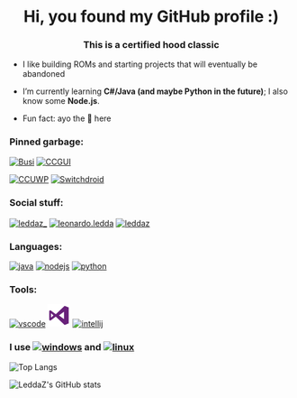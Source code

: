 <h1 align="center">Hi, you found my GitHub profile :)</h1>
<h3 align="center">This is a certified hood classic</h3>

- I like building ROMs and starting projects that will eventually be abandoned

- I’m currently learning **C#/Java (and maybe Python in the future)**; I also know some **Node.js**.

- Fun fact: ayo the 🍕 here

<h3 align="left">Pinned garbage:</h3>

[![Busi](https://github-readme-stats.vercel.app/api/pin/?username=LeddaZ&repo=NastroAdesivoBot&theme=outrun)](https://github.com/LeddaZ/NastroAdesivoBot)
[![CCGUI](https://github-readme-stats.vercel.app/api/pin/?username=LeddaZ&repo=ChampionComparatorGUI&theme=outrun)](https://github.com/LeddaZ/ChampionComparatorGUI)

[![CCUWP](https://github-readme-stats.vercel.app/api/pin/?username=LeddaZ&repo=ChampionComparatorUWP&theme=outrun)](https://github.com/LeddaZ/ChampionComparatorUWP)
[![Switchdroid](https://github-readme-stats.vercel.app/api/pin/?username=LeddaZ&repo=lineage-switch&theme=outrun)](https://github.com/LeddaZ/lineage-switch)

<h3 align="left">Social stuff:</h3>
<p align="left">
    <a href="https://twitter.com/leddaz_" target="blank"><img align="center" src="https://www.vectorlogo.zone/logos/twitter/twitter-tile.svg" alt="leddaz_" height="40" width="40" /></a>
    <a href="https://instagram.com/leonardo.ledda" target="blank"><img align="center" src="https://www.vectorlogo.zone/logos/instagram/instagram-tile.svg" alt="leonardo.ledda" height="40" width="40" /></a>
    <a href="https://www.youtube.com/channel/UCt8eUIqLOZa9ByXAjlUHa1w" target="blank"><img align="center" src="https://www.vectorlogo.zone/logos/youtube/youtube-tile.svg" alt="leddaz" height="40" width="40" /></a>
</p>

<h3 align="left">Languages:</h3>
<p align="left">
    <a href="https://www.java.com" target="_blank"> <img src="https://www.vectorlogo.zone/logos/java/java-icon.svg" alt="java" width="40" height="40"/></a>
    <a href="https://nodejs.org" target="_blank"> <img src="https://www.vectorlogo.zone/logos/nodejs/nodejs-icon.svg" alt="nodejs" width="40" height="40"/></a>
    <a href="https://www.python.org" target="_blank"> <img src="https://www.vectorlogo.zone/logos/python/python-icon.svg" alt="python" width="40" height="40"/></a>
</p>

<h3 align="left">Tools:</h3>
<p align="left">
    <a href="https://code.visualstudio.com/" target="_blank"> <img src="https://upload.vectorlogo.zone/logos/visualstudio_code/images/0aea25bb-27bb-427f-8d65-f999bf0cba67.svg" alt="vscode" width="40" height="40"/></a>
    <a href="https://visualstudio.microsoft.com/" target="_blank"> <img src="https://github.com/gilbarbara/logos/raw/master/logos/visual-studio.svg" alt="visualstudio" width="40" height="40"/></a>
    <a href="https://www.jetbrains.com/idea/" target="_blank"> <img src="https://github.com/detain/svg-logos/raw/master/svg/intellij-idea-1.svg" alt="intellij" width="40" height="40"/></a>
</p>
<h3 vertical-align="center">I use <a href="https://www.microsoft.com/en-us/windows/" target="_blank"> <img src="https://github.com/leungwensen/svg-icon/raw/master/dist/svg/logos/microsoft-windows.svg" alt="windows" width="20" height="20"/></a> and <a href="https://www.linux.org/" target="_blank"> <img src="https://www.vectorlogo.zone/logos/linux/linux-icon.svg" alt="linux" width="20" height="20"/></a></h3>

![Top Langs](https://github-readme-stats.vercel.app/api/top-langs/?username=LeddaZ&layout=compact&theme=outrun)

![LeddaZ's GitHub stats](https://github-readme-stats.vercel.app/api?username=LeddaZ&show_icons=true&theme=outrun)

